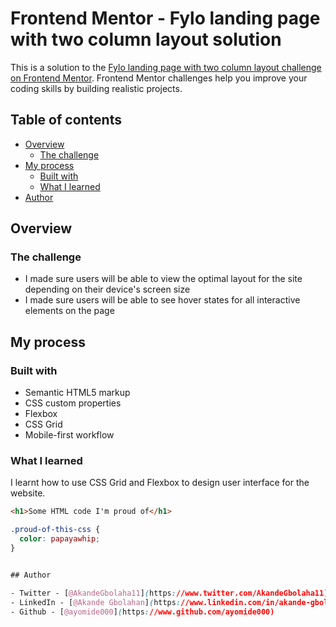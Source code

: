 # Frontend Mentor - Fylo landing page with two column layout solution

This is a solution to the [Fylo landing page with two column layout challenge on Frontend Mentor](https://www.frontendmentor.io/challenges/fylo-landing-page-with-two-column-layout-5ca5ef041e82137ec91a50f5). Frontend Mentor challenges help you improve your coding skills by building realistic projects. 

## Table of contents

- [Overview](#overview)
  - [The challenge](#the-challenge)
- [My process](#my-process)
  - [Built with](#built-with)
  - [What I learned](#what-i-learned)
- [Author](#author)

## Overview

### The challenge

-  I made sure users will be able to view the optimal layout for the site depending on their device's screen size
- I made sure users will be able to see hover states for all interactive elements on the page


## My process

### Built with

- Semantic HTML5 markup
- CSS custom properties
- Flexbox
- CSS Grid
- Mobile-first workflow


### What I learned

I learnt how to use CSS Grid and Flexbox to design user interface for the website.


```html
<h1>Some HTML code I'm proud of</h1>
```
```css
.proud-of-this-css {
  color: papayawhip;
}


## Author

- Twitter - [@AkandeGbolaha11](https://www.twitter.com/AkandeGbolaha11)
- LinkedIn - [@Akande Gbolahan](https://www.linkedin.com/in/akande-gbolahan-2a9860232)
- Github - [@ayomide000](https://www.github.com/ayomide000)


